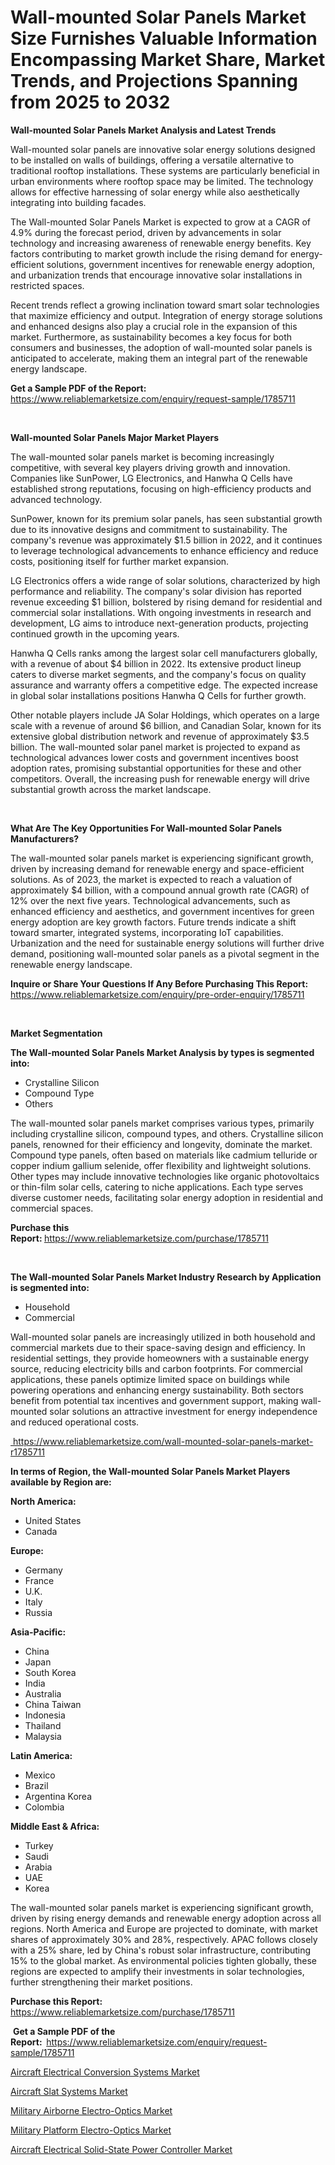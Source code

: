 <p><h1>Wall-mounted Solar Panels Market Size Furnishes Valuable Information Encompassing Market Share, Market Trends, and Projections Spanning from 2025 to 2032</h1></p><p><strong>Wall-mounted Solar Panels Market Analysis and Latest Trends</strong></p>
<p><p>Wall-mounted solar panels are innovative solar energy solutions designed to be installed on walls of buildings, offering a versatile alternative to traditional rooftop installations. These systems are particularly beneficial in urban environments where rooftop space may be limited. The technology allows for effective harnessing of solar energy while also aesthetically integrating into building facades.</p><p>The Wall-mounted Solar Panels Market is expected to grow at a CAGR of 4.9% during the forecast period, driven by advancements in solar technology and increasing awareness of renewable energy benefits. Key factors contributing to market growth include the rising demand for energy-efficient solutions, government incentives for renewable energy adoption, and urbanization trends that encourage innovative solar installations in restricted spaces.</p><p>Recent trends reflect a growing inclination toward smart solar technologies that maximize efficiency and output. Integration of energy storage solutions and enhanced designs also play a crucial role in the expansion of this market. Furthermore, as sustainability becomes a key focus for both consumers and businesses, the adoption of wall-mounted solar panels is anticipated to accelerate, making them an integral part of the renewable energy landscape.</p></p>
<p><strong>Get a Sample PDF of the Report:&nbsp;</strong> <a href="https://www.reliablemarketsize.com/enquiry/request-sample/1785711?utm_campaign=1131&utm_medium=2&utm_source=Github&utm_content=ia&utm_term=25032025&utm_id=wall-mounted-solar-panels">https://www.reliablemarketsize.com/enquiry/request-sample/1785711</a></p>
<p>&nbsp;</p>
<p><strong>Wall-mounted Solar Panels Major Market Players</strong></p>
<p><p>The wall-mounted solar panels market is becoming increasingly competitive, with several key players driving growth and innovation. Companies like SunPower, LG Electronics, and Hanwha Q Cells have established strong reputations, focusing on high-efficiency products and advanced technology.</p><p>SunPower, known for its premium solar panels, has seen substantial growth due to its innovative designs and commitment to sustainability. The company's revenue was approximately $1.5 billion in 2022, and it continues to leverage technological advancements to enhance efficiency and reduce costs, positioning itself for further market expansion.</p><p>LG Electronics offers a wide range of solar solutions, characterized by high performance and reliability. The company's solar division has reported revenue exceeding $1 billion, bolstered by rising demand for residential and commercial solar installations. With ongoing investments in research and development, LG aims to introduce next-generation products, projecting continued growth in the upcoming years.</p><p>Hanwha Q Cells ranks among the largest solar cell manufacturers globally, with a revenue of about $4 billion in 2022. Its extensive product lineup caters to diverse market segments, and the company's focus on quality assurance and warranty offers a competitive edge. The expected increase in global solar installations positions Hanwha Q Cells for further growth.</p><p>Other notable players include JA Solar Holdings, which operates on a large scale with a revenue of around $6 billion, and Canadian Solar, known for its extensive global distribution network and revenue of approximately $3.5 billion. The wall-mounted solar panel market is projected to expand as technological advances lower costs and government incentives boost adoption rates, promising substantial opportunities for these and other competitors. Overall, the increasing push for renewable energy will drive substantial growth across the market landscape.</p></p>
<p>&nbsp;</p>
<p><strong>What Are The Key Opportunities For Wall-mounted Solar Panels Manufacturers?</strong></p>
<p><p>The wall-mounted solar panels market is experiencing significant growth, driven by increasing demand for renewable energy and space-efficient solutions. As of 2023, the market is expected to reach a valuation of approximately $4 billion, with a compound annual growth rate (CAGR) of 12% over the next five years. Technological advancements, such as enhanced efficiency and aesthetics, and government incentives for green energy adoption are key growth factors. Future trends indicate a shift toward smarter, integrated systems, incorporating IoT capabilities. Urbanization and the need for sustainable energy solutions will further drive demand, positioning wall-mounted solar panels as a pivotal segment in the renewable energy landscape.</p></p>
<p><strong>Inquire or Share Your Questions If Any Before Purchasing This Report:</strong> <a href="https://www.reliablemarketsize.com/enquiry/pre-order-enquiry/1785711?utm_campaign=1131&utm_medium=2&utm_source=Github&utm_content=ia&utm_term=25032025&utm_id=wall-mounted-solar-panels">https://www.reliablemarketsize.com/enquiry/pre-order-enquiry/1785711</a></p>
<p>&nbsp;</p>
<p><strong>Market Segmentation</strong></p>
<p><strong>The Wall-mounted Solar Panels Market Analysis by types is segmented into:</strong></p>
<p><ul><li>Crystalline Silicon</li><li>Compound Type</li><li>Others</li></ul></p>
<p><p>The wall-mounted solar panels market comprises various types, primarily including crystalline silicon, compound types, and others. Crystalline silicon panels, renowned for their efficiency and longevity, dominate the market. Compound type panels, often based on materials like cadmium telluride or copper indium gallium selenide, offer flexibility and lightweight solutions. Other types may include innovative technologies like organic photovoltaics or thin-film solar cells, catering to niche applications. Each type serves diverse customer needs, facilitating solar energy adoption in residential and commercial spaces.</p></p>
<p><strong>Purchase this Report:&nbsp;</strong><a href="https://www.reliablemarketsize.com/purchase/1785711?utm_campaign=1131&utm_medium=2&utm_source=Github&utm_content=ia&utm_term=25032025&utm_id=wall-mounted-solar-panels">https://www.reliablemarketsize.com/purchase/1785711</a></p>
<p>&nbsp;</p>
<p><strong>The Wall-mounted Solar Panels Market Industry Research by Application is segmented into:</strong></p>
<p><ul><li>Household</li><li>Commercial</li></ul></p>
<p><p>Wall-mounted solar panels are increasingly utilized in both household and commercial markets due to their space-saving design and efficiency. In residential settings, they provide homeowners with a sustainable energy source, reducing electricity bills and carbon footprints. For commercial applications, these panels optimize limited space on buildings while powering operations and enhancing energy sustainability. Both sectors benefit from potential tax incentives and government support, making wall-mounted solar solutions an attractive investment for energy independence and reduced operational costs.</p></p>
<p><a href="https://www.reliablemarketsize.com/wall-mounted-solar-panels-market-r1785711?utm_campaign=1131&utm_medium=2&utm_source=Github&utm_content=ia&utm_term=25032025&utm_id=wall-mounted-solar-panels">&nbsp;https://www.reliablemarketsize.com/wall-mounted-solar-panels-market-r1785711</a></p>
<p><strong>In terms of Region, the Wall-mounted Solar Panels Market Players available by Region are:</strong></p>
<p>
    <p> <strong> North America: </strong>
        <ul>
            <li>United States</li>
            <li>Canada</li>
        </ul>
        </p> 
    <p> <strong> Europe: </strong>
        <ul>
            <li>Germany</li>
            <li>France</li>
            <li>U.K.</li>
            <li>Italy</li>
            <li>Russia</li>
        </ul>
        </p> 
    <p> <strong> Asia-Pacific: </strong>
        <ul>
            <li>China</li>
            <li>Japan</li>
            <li>South Korea</li>
            <li>India</li>
            <li>Australia</li>
            <li>China Taiwan</li>
            <li>Indonesia</li>
            <li>Thailand</li>
            <li>Malaysia</li>
        </ul>
        </p> 
    <p> <strong> Latin America: </strong>
        <ul>
            <li>Mexico</li>
            <li>Brazil</li>
            <li>Argentina Korea</li>
            <li>Colombia</li>
        </ul>
        </p> 
    <p> <strong> Middle East & Africa: </strong>
        <ul>
            <li>Turkey</li>
            <li>Saudi</li>
            <li>Arabia</li>
            <li>UAE</li>
            <li>Korea</li>
        </ul>
    </p>
    </p>
<p><p>The wall-mounted solar panels market is experiencing significant growth, driven by rising energy demands and renewable energy adoption across all regions. North America and Europe are projected to dominate, with market shares of approximately 30% and 28%, respectively. APAC follows closely with a 25% share, led by China's robust solar infrastructure, contributing 15% to the global market. As environmental policies tighten globally, these regions are expected to amplify their investments in solar technologies, further strengthening their market positions.</p></p>
<p><strong>Purchase this Report: </strong><a href="https://www.reliablemarketsize.com/purchase/1785711?utm_campaign=1131&utm_medium=2&utm_source=Github&utm_content=ia&utm_term=25032025&utm_id=wall-mounted-solar-panels">https://www.reliablemarketsize.com/purchase/1785711</a></p>
<p>&nbsp;<strong>Get a Sample PDF of the Report:&nbsp;&nbsp;</strong><a href="https://www.reliablemarketsize.com/enquiry/request-sample/1785711?utm_campaign=1131&utm_medium=2&utm_source=Github&utm_content=ia&utm_term=25032025&utm_id=wall-mounted-solar-panels">https://www.reliablemarketsize.com/enquiry/request-sample/1785711</a></p>
<p><strong></strong></p>
<p><p><a href="https://github.com/bhatttutty2p/Market-Research-Report-List-1/blob/main/aircraft-electrical-conversion-systems-market.md?utm_campaign=1131&utm_medium=2&utm_source=Github&utm_content=ia&utm_term=25032025&utm_id=wall-mounted-solar-panels">Aircraft Electrical Conversion Systems Market</a></p><p><a href="https://github.com/colloerrinbp/Market-Research-Report-List-1/blob/main/aircraft-slat-systems-market.md?utm_campaign=1131&utm_medium=2&utm_source=Github&utm_content=ia&utm_term=25032025&utm_id=wall-mounted-solar-panels">Aircraft Slat Systems Market</a></p><p><a href="https://github.com/sphaabrose/Market-Research-Report-List-1/blob/main/military-airborne-electro-optics-market.md?utm_campaign=1131&utm_medium=2&utm_source=Github&utm_content=ia&utm_term=25032025&utm_id=wall-mounted-solar-panels">Military Airborne Electro-Optics Market</a></p><p><a href="https://github.com/etapaqanee/Market-Research-Report-List-1/blob/main/military-platform-electro-optics-market.md?utm_campaign=1131&utm_medium=2&utm_source=Github&utm_content=ia&utm_term=25032025&utm_id=wall-mounted-solar-panels">Military Platform Electro-Optics Market</a></p><p><a href="https://github.com/leptouwrites/Market-Research-Report-List-1/blob/main/aircraft-electrical-solid-state-power-controller-market.md?utm_campaign=1131&utm_medium=2&utm_source=Github&utm_content=ia&utm_term=25032025&utm_id=wall-mounted-solar-panels">Aircraft Electrical Solid-State Power Controller Market</a></p></p>